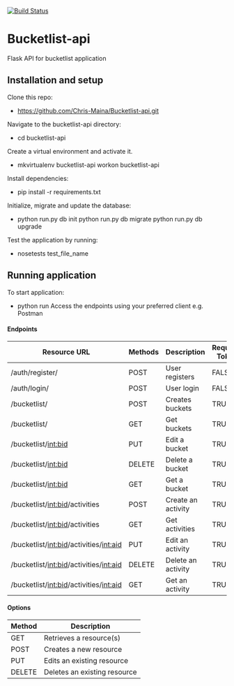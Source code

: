[![Build Status](https://travis-ci.org/Chris-Maina/Bucketlist-api.svg?branch=develop)](https://travis-ci.org/Chris-Maina/Bucketlist-api)

# Bucketlist-api
Flask API for bucketlist application

## Installation and setup
Clone this repo:
  * https://github.com/Chris-Maina/Bucketlist-api.git
  
Navigate to the bucketlist-api directory:
  * cd bucketlist-api
  
Create a virtual environment and activate it.
  * mkvirtualenv bucketlist-api workon bucketlist-api
  
Install dependencies:
  * pip install -r requirements.txt
  
 Initialize, migrate and update the database:
  * python run.py db init python run.py db migrate python run.py db upgrade
  
 Test the application by running:
  * nosetests test_file_name
  
## Running application
To start application:
  * python run
Access the endpoints using your preferred client e.g. Postman

#### Endpoints

| Resource URL                                | Methods | Description        | Requires Token |
|---------------------------------------------|---------|--------------------|----------------|  
| /auth/register/                             | POST    | User registers     | FALSE          |
| /auth/login/                                | POST    | User login         | FALSE          |
| /bucketlist/                                | POST    | Creates buckets    | TRUE           |
| /bucketlist/                                | GET     | Get buckets        | TRUE           |
| /bucketlist/<int:bid>                       | PUT     | Edit a bucket      | TRUE           |
| /bucketlist/<int:bid>                       | DELETE  | Delete a bucket    | TRUE           |
| /bucketlist/<int:bid>                       | GET     | Get a bucket       | TRUE           |
| /bucketlist/<int:bid>/activities            | POST    | Create an activity | TRUE           |
| /bucketlist/<int:bid>/activities            | GET     | Get activities     | TRUE           |
| /bucketlist/<int:bid>/activities/<int:aid>  | PUT     | Edit an activity   | TRUE           |
| /bucketlist/<int:bid>/activities/<int:aid>  | DELETE  | Delete an activity | TRUE           |
| /bucketlist/<int:bid>/activities/<int:aid>  | GET     | Get an activity    | TRUE           |

#### Options

| Method | Description                 |
|--------|-----------------------------|
| GET    | Retrieves a resource(s)     |
| POST   | Creates a new resource      |
| PUT    | Edits an existing resource  |
| DELETE | Deletes an existing resource|
